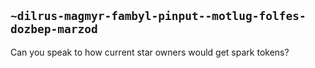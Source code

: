 ## `~dilrus-magmyr-fambyl-pinput--motlug-folfes-dozbep-marzod`
Can you speak to how current star owners would get spark tokens?